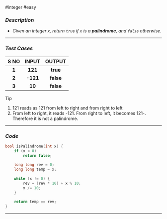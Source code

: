 #integer #easy 

### *Description*  ###

-  *Given an integer `x`, return `true` if `x` is a **palindrome**, and `false` otherwise.*
---
### *Test Cases* ###

| **S NO** | **INPUT** | **OUTPUT** |
| :------: | :-------: | :--------: |
|  **1**   |    **121**    |    **true**    |
|  **2**   |   **-121**    |   **false**    |
|    **3**     |    **10**     |   **false**    |

> [!TIP]
> 1. 121 reads as 121 from left to right and from right to left
> 2. From left to right, it reads -121. From right to left, it becomes 121-. Therefore it is not a palindrome.

---
### *Code* ###

```c
bool isPalindrome(int x) {
    if (x < 0)
        return false;
    
    long long rev = 0;
    long long temp = x;
    
    while (x != 0) {
        rev = (rev * 10) + x % 10;
        x /= 10;
    }
    
    return temp == rev;
}

```
---